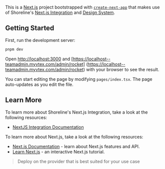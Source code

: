 This is a [Next.js](https://nextjs.org/) project bootstrapped with [`create-next-app`](https://github.com/vercel/next.js/tree/canary/packages/create-next-app) that makes use of Shoreline's [Next.js Integration](https://github.com/vtex/shoreline/tree/dev/packages/raccoon-next) and [Design System](https://github.com/vtex/shoreline/tree/dev/packages/admin-ui).

## Getting Started

First, run the development server:

```bash
pnpm dev
```

Open [http://localhost:3000](http://localhost:3000) and [https://localhost--teamadmin.myvtex.com/admin/rocket] (https://localhost--teamadmin.myvtex.com/admin/rocket) with your browser to see the result.

You can start editing the page by modifying `pages/index.tsx`. The page auto-updates as you edit the file.

## Learn More

To learn more about Shoreline's Next.js Integration, take a look at the following resources:

- [NextJS Integration Documentation](https://github.com/vtex/shoreline/tree/dev/packages/raccoon-next)

To learn more about Next.js, take a look at the following resources:

- [Next.js Documentation](https://nextjs.org/docs) - learn about Next.js features and API.
- [Learn Next.js](https://nextjs.org/learn) - an interactive Next.js tutorial.

> Deploy on the provider that is best suited for your use case

